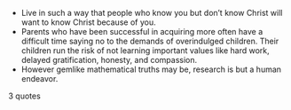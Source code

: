  - Live in such a way that people who know you but don’t know Christ will want to know Christ because of you.
 - Parents who have been successful in acquiring more often have a difficult time saying no to the demands of overindulged children. Their children run the risk of not learning important values like hard work, delayed gratification, honesty, and compassion.
 - However gemlike mathematical truths may be, research is but a human endeavor.

3 quotes